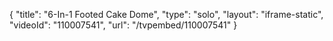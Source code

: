 {
    "title": "6-In-1 Footed Cake Dome",
    "type": "solo",
    "layout": "iframe-static",
    "videoId": "110007541",
    "url": "\/tvpembed\/110007541"
}